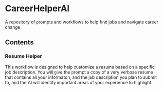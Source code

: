 # CareerHelperAI
A repository of prompts and workflows to help find jobs and navigate career change

## Contents

### Resume Helper

This workflow is designed to help customize a resume based on a specific job description. You will give the prompt a copy of a very verbose resume that contains all your informaton, and the job description you plan to submit to, and the AI will identify important areas of your experience to highlight.


